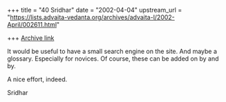 +++
title = "40 Sridhar"
date = "2002-04-04"
upstream_url = "https://lists.advaita-vedanta.org/archives/advaita-l/2002-April/002611.html"

+++
[Archive link](https://lists.advaita-vedanta.org/archives/advaita-l/2002-April/002611.html)

It would be useful to have a small search engine on the site. And maybe a
glossary. Especially for novices. Of course, these can be added on by and
by.

A nice effort, indeed.

Sridhar


